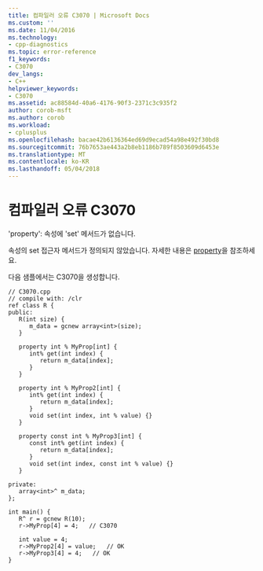 ```yaml
---
title: 컴파일러 오류 C3070 | Microsoft Docs
ms.custom: ''
ms.date: 11/04/2016
ms.technology:
- cpp-diagnostics
ms.topic: error-reference
f1_keywords:
- C3070
dev_langs:
- C++
helpviewer_keywords:
- C3070
ms.assetid: ac88584d-40a6-4176-90f3-2371c3c935f2
author: corob-msft
ms.author: corob
ms.workload:
- cplusplus
ms.openlocfilehash: bacae42b6136364ed69d9ecad54a98e492f30bd8
ms.sourcegitcommit: 76b7653ae443a2b8eb1186b789f8503609d6453e
ms.translationtype: MT
ms.contentlocale: ko-KR
ms.lasthandoff: 05/04/2018
---
```

# <a name="compiler-error-c3070"></a>컴파일러 오류 C3070
'property': 속성에 'set' 메서드가 없습니다.  
  
 속성의 set 접근자 메서드가 정의되지 않았습니다. 자세한 내용은 [property](../../windows/property-cpp-component-extensions.md)을 참조하세요.  
  
 다음 샘플에서는 C3070을 생성합니다.  
  
```  
// C3070.cpp  
// compile with: /clr  
ref class R {  
public:  
   R(int size) {  
      m_data = gcnew array<int>(size);  
   }  
  
   property int % MyProp[int] {  
      int% get(int index) {   
         return m_data[index];   
      }  
   }  
  
   property int % MyProp2[int] {  
      int% get(int index) {   
         return m_data[index];  
      }  
      void set(int index, int % value) {}  
   }  
  
   property const int % MyProp3[int] {  
      const int% get(int index) {   
         return m_data[index];  
      }  
      void set(int index, const int % value) {}  
   }  
  
private:  
   array<int>^ m_data;  
};  
  
int main() {  
   R^ r = gcnew R(10);  
   r->MyProp[4] = 4;   // C3070  
  
   int value = 4;  
   r->MyProp2[4] = value;   // OK  
   r->MyProp3[4] = 4;   // OK  
}  
```